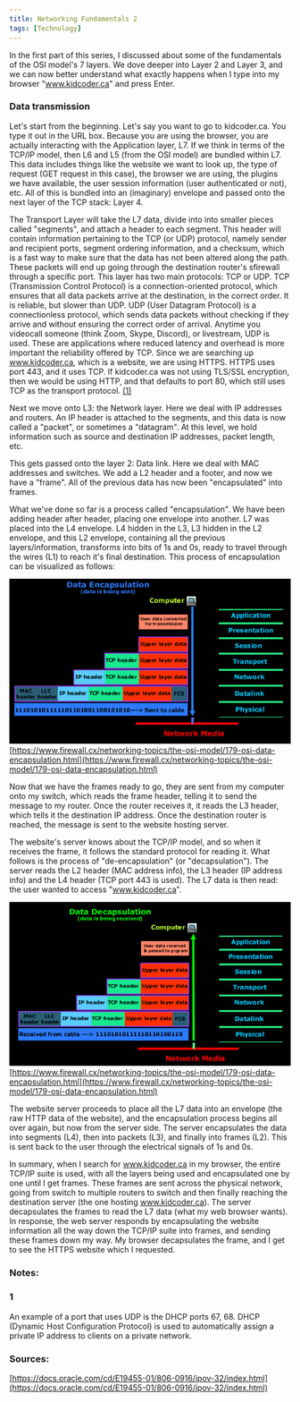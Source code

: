 ```yaml
---
title: Networking Fundamentals 2
tags: [Technology]
---
```


In the first part of this series, I discussed about some of the fundamentals of the OSI model's 7 layers. We dove deeper into Layer 2 and Layer 3, and we can now better understand what exactly happens when I type into my browser "www.kidcoder.ca" and press Enter. 

### Data transmission

Let's start from the beginning. Let's say you want to go to kidcoder.ca. You type it out in the URL box. Because you are using the browser, you are actually interacting with the Application layer, L7. If we think in terms of the TCP/IP model, then L6 and L5 (from the OSI model) are bundled within L7. This data includes things like the website we want to look up, the type of request (GET request in this case), the browser we are using, the plugins we have available, the user session information (user authenticated or not), etc. All of this is bundled into an (imaginary) envelope and passed onto the next layer of the TCP stack: Layer 4.

The Transport Layer will take the L7 data, divide into into smaller pieces called "segments", and attach a header to each segment. This header will contain information pertaining to the TCP (or UDP) protocol, namely sender and recipient ports, segment ordering information, and a checksum, which is a fast way to make sure that the data has not been altered along the path.  These packets will end up going through the destination router's sfirewall through a specific port. This layer has two main protocols: TCP or UDP. TCP (Transmission Control Protocol) is a connection-oriented protocol, which ensures that all data packets arrive at the destination, in the correct order. It is reliable, but slower than UDP. UDP (User Datagram Protocol) is a connectionless protocol, which sends data packets without checking if they arrive and without ensuring the correct order of arrival. Anytime you videocall someone (think Zoom, Skype, Discord), or livestream, UDP is used. These are applications where reduced latency and overhead is more important the reliability offered by TCP. Since we are searching up www.kidcoder.ca, which is a website, we are using HTTPS. HTTPS uses port 443, and it uses TCP. If kidcoder.ca was not using TLS/SSL encryption, then we would be using HTTP, and that defaults to port 80, which still uses TCP as the transport protocol. [(1)](#1)

Next we move onto L3: the Network layer. Here we deal with IP addresses and routers. An IP header is attached to the segments, and this data is now called a "packet", or sometimes a "datagram". At this level, we hold information such as source and destination IP addresses, packet length, etc. 

This gets passed onto the layer 2: Data link. Here we deal with MAC addresses and switches. We add a L2 header and a footer, and now we have a "frame". All of the previous data has now been "encapsulated" into frames.

What we've done so far is a process called "encapsulation". We have been adding header after header, placing one envelope into another. L7 was placed into the L4 envelope. L4 hidden in the L3, L3 hidden in the L2 envelope, and this L2 envelope, containing all the previous layers/information, transforms into bits of 1s and 0s, ready to travel through the wires (L1) to reach it's final destination. This process of encapsulation can be visualized as follows:

![View of networks](..\images\encapsulation.jpg)
[https://www.firewall.cx/networking-topics/the-osi-model/179-osi-data-encapsulation.html](https://www.firewall.cx/networking-topics/the-osi-model/179-osi-data-encapsulation.html)

Now that we have the frames ready to go, they are sent from my computer onto my switch, which reads the frame header, telling it to send the message to my router. Once the router receives it, it reads the L3 header, which tells it the destination IP address. Once the destination router is reached, the message is sent to the website hosting server. 

The website's server knows about the TCP/IP model, and so when it receives the frame, it follows the standard protocol for reading it. What follows is the process of "de-encapsulation" (or "decapsulation"). The server reads the L2 header (MAC address info), the L3 header (IP address info) and the L4 header (TCP port 443 is used). The L7 data is then read: the user wanted to access "www.kidcoder.ca".

![View of networks](..\images\decapsulation.jpg)
[https://www.firewall.cx/networking-topics/the-osi-model/179-osi-data-encapsulation.html](https://www.firewall.cx/networking-topics/the-osi-model/179-osi-data-encapsulation.html)

The website server proceeds to place all the L7 data into an envelope (the raw HTTP data of the website), and the encapsulation process begins all over again, but now from the server side. The server encapsulates the data into segments (L4), then into packets (L3), and finally into frames (L2). This is sent back to the user through the electrical signals of 1s and 0s. 

In summary, when I search for www.kidcoder.ca in my browser, the entire TCP/IP suite is used, with all the layers being used and encapsulated one by one until I get frames. These frames are sent across the physical network, going from switch to multiple routers to switch and then finally reaching the destination server (the one hosting www.kidcoder.ca). The server decapsulates the frames to read the L7 data (what my web browser wants). In response, the web server responds by encapsulating the website information all the way down the TCP/IP suite into  frames, and sending these frames down my way. My browser decapsulates the frame, and I get to see the HTTPS website which I requested.   

### Notes:

### 1 
An example of a port that uses UDP is the DHCP ports 67, 68. DHCP (Dynamic Host Configuration Protocol) is used to automatically assign a private IP address to clients on a private network.

### Sources:
[https://docs.oracle.com/cd/E19455-01/806-0916/ipov-32/index.html](https://docs.oracle.com/cd/E19455-01/806-0916/ipov-32/index.html)